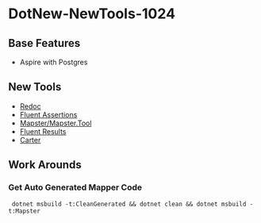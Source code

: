 # DotNew-NewTools-1024

## Base Features

- Aspire with Postgres

## New Tools

- [Redoc](https://github.com/Redocly/redoc) 
- [Fluent Assertions](https://fluentassertions.com/)
- [Mapster/Mapster.Tool](https://github.com/MapsterMapper/Mapster)
- [Fluent Results](https://github.com/altmann/FluentResults)
- [Carter](https://github.com/CarterCommunity/Carter)


## Work Arounds

### Get Auto Generated Mapper Code
     dotnet msbuild -t:CleanGenerated && dotnet clean && dotnet msbuild -t:Mapster
 